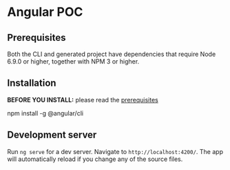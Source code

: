 # Angular POC

## Prerequisites

Both the CLI and generated project have dependencies that require Node 6.9.0 or higher, together
with NPM 3 or higher.

## Installation

**BEFORE YOU INSTALL:** please read the [prerequisites](#prerequisites)

npm install -g @angular/cli

## Development server

Run `ng serve` for a dev server. Navigate to `http://localhost:4200/`. The app will automatically reload if you change any of the source files.

